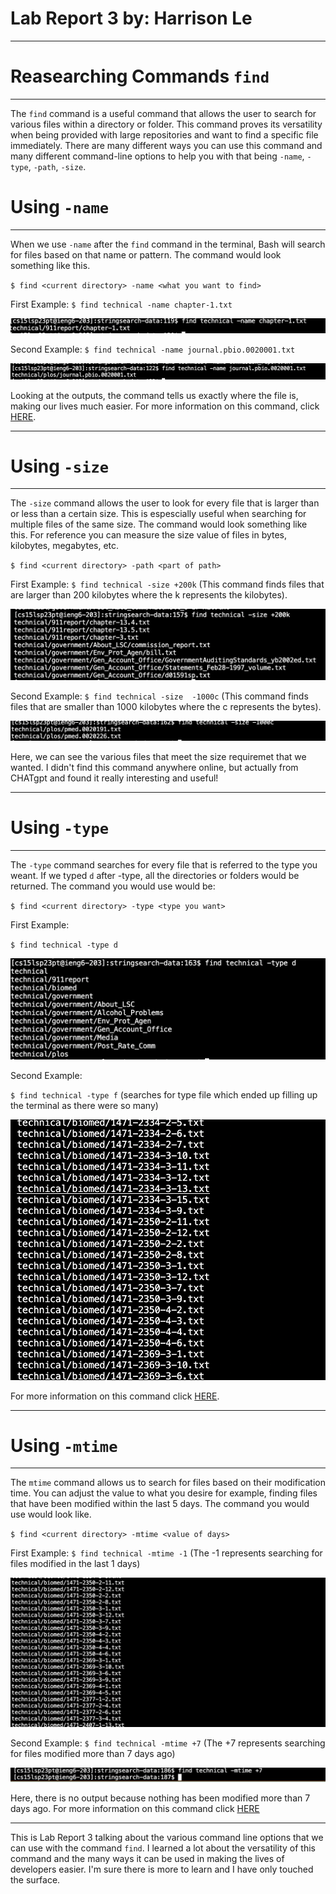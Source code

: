 # Lab Report 3 by: Harrison Le
---
# Reasearching Commands `find`
---
The `find` command is a useful command that allows the user to search for various files within a directory or folder. This command proves its versatility when being provided
with large repositories and want to find a specific file immediately. There are many different ways you can use this command and many different command-line options to help you with that
being `-name`, `-type`, `-path`, `-size`. 

# Using `-name`
---
When we use `-name` after the `find` command in the terminal, Bash will search for files based on that name or pattern. The command would look something like this.

`$ find <current directory> -name <what you want to find>`

First Example:
`$ find technical -name chapter-1.txt`

![Image](namecommand.png)

Second Example:
`$ find technical -name journal.pbio.0020001.txt`

![Image](namecommand2.png)

Looking at the outputs, the command tells us exactly where the file is, making our lives much easier. For more information on this command, click [HERE](https://linuxhostsupport.com/blog/how-to-search-files-on-the-linux-terminal/#:~:text=The%20find%20command%20allows%20you%20to%20search%20a%20specific%20file,that%20you%20want%20to%20search.&text=You%20can%20use%20the%20following,f%20%E2%80%93%20regular%20file).

---
# Using `-size`
---
The `-size` command allows the user to look for every file that is larger than or less than a certain size. This is espescially useful when searching for multiple files of the same size. The command would look something like this. For reference you can measure the size value of files in bytes, kilobytes, megabytes, etc. 

`$ find <current directory> -path <part of path>`

First Example:
`$ find technical -size +200k` (This command finds files that are larger than 200 kilobytes where the k represents the kilobytes).

![Image](sizecommand.png)

Second Example:
`$ find technical -size  -1000c` (This command finds files that are smaller than 1000 kilobytes where the c represents the bytes).

![Image](sizecommand2.png)

Here, we can see the various files that meet the size requiremet that we wanted. I didn't find this command anywhere online, but actually from CHATgpt and found it really interesting and useful!

---
# Using `-type`
---
The `-type` command searches for every file that is referred to the type you weant. If we typed `d` after -type, all the directories or folders would be returned. The command you would use would be:

`$ find <current directory> -type <type you want>` 

First Example:

`$ find technical -type d`

![Image](typecommand.png)

Second Example:

`$ find technical -type f` (searches for type file which ended up filling up the terminal as there were so many)

![Image](typecommand2.png)

For more information on this command click [HERE](https://linuxize.com/post/how-to-find-files-in-linux-using-the-command-line/).

---
# Using `-mtime`
---

The `mtime` command allows us to search for files based on their modification time. You can adjust the value to what you desire for example, finding files that have been modified within the last 5 days. The command you would use would look like. 

`$ find <current directory> -mtime <value of days>`

First Example:
`$ find technical -mtime -1` (The -1 represents searching for files modified in the last 1 days)

![Image](mtimecommand.png)

Second Example:
`$ find technical -mtime +7` (The +7 represents searching for files modified more than 7 days ago)

![Image](mtimecommand2.png)

Here, there is no output because nothing has been modified more than 7 days ago. For more information on this command click [HERE](https://sysaix.com/43-practical-examples-of-linux-find-command)

---

This is Lab Report 3 talking about the various command line options that we can use with the command `find`. I learned a lot about the versatility of this command and the many ways it can be used in making the lives of developers easier. I'm sure there is more to learn and I have only touched the surface. 



